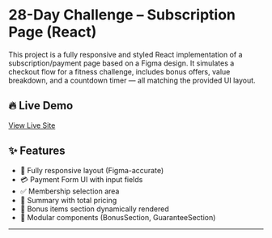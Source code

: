 # 28-Day Challenge – Subscription Page (React)

This project is a fully responsive and styled React implementation of a subscription/payment page based on a Figma design. It simulates a checkout flow for a fitness challenge, includes bonus offers, value breakdown, and a countdown timer — all matching the provided UI layout.
## 🔥 Live Demo

[View Live Site](https://elaborate-parfait-f8287b.netlify.app/)


## ✨ Features

- 🎨 Fully responsive layout (Figma-accurate)
- 💳 Payment Form UI with input fields
- ✅ Membership selection area
- 🧾 Summary with total pricing
- 🎁 Bonus items section dynamically rendered
- 🎯 Modular components (BonusSection, GuaranteeSection)


---


